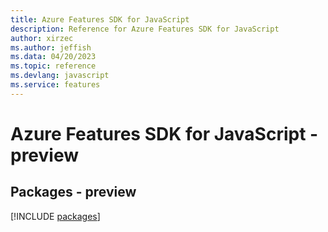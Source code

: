 ```yaml
---
title: Azure Features SDK for JavaScript
description: Reference for Azure Features SDK for JavaScript
author: xirzec
ms.author: jeffish
ms.data: 04/20/2023
ms.topic: reference
ms.devlang: javascript
ms.service: features
---
```

# Azure Features SDK for JavaScript - preview
## Packages - preview
[!INCLUDE [packages](features-index.md)]